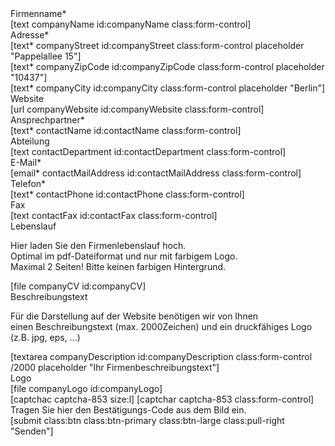 <div class="form-horizontal" role="form">
  <div class="form-group">
    <label class="col-sm-3 col-md-3 col-lg-3 control-label" for="companyName">Firmenname*</label>
    <div class="col-sm-9 col-md-7 col-lg-5">
      [text companyName id:companyName class:form-control]</div>
  </div>
  <div class="form-group">
    <label class="col-sm-3 col-md-3 col-lg-3 control-label" for="companyStreet">Adresse*</label>
    <div class="col-sm-9 col-md-7 col-lg-5">
      [text* companyStreet id:companyStreet class:form-control placeholder "Pappelallee 15"]
    </div>
    <div class="clearfix">
      <div class="col-sm-4 col-md-3 col-lg-2 col-sm-offset-3 col-md-offset-3 col-lg-offset-3">
        [text* companyZipCode id:companyZipCode class:form-control placeholder "10437"]
      </div>
      <div class="col-sm-5 col-md-4 col-lg-3">
        [text* companyCity id:companyCity class:form-control placeholder "Berlin"]
      </div>
    </div>
  </div>
  <div class="form-group">
    <label class="col-sm-3 col-md-3 col-lg-3 control-label" for="companyWebsite">Website</label>
    <div class="col-sm-9 col-md-7 col-lg-5">
      [url companyWebsite id:companyWebsite class:form-control]
    </div>
  </div>
  <div class="form-group">
    <label class="col-sm-3 col-md-3 col-lg-3 control-label" for="contactName">Ansprechpartner*</label>
    <div class="col-sm-9 col-md-7 col-lg-5">
      [text* contactName id:contactName class:form-control]
    </div>
  </div>
  <div class="form-group">
    <label class="col-sm-3 col-md-3 col-lg-3 control-label" for="contactDepartment">Abteilung</label>
    <div class="col-sm-9 col-md-7 col-lg-5">
      [text contactDepartment id:contactDepartment class:form-control]
    </div>
  </div>
  <div class="form-group">
    <label class="col-sm-3 col-md-3 col-lg-3 control-label" for="contactMailAddress">E-Mail*</label>
    <div class="col-sm-9 col-md-7 col-lg-5">
      [email* contactMailAddress id:contactMailAddress class:form-control]
    </div>
  </div>
  <div class="form-group">
    <label class="col-sm-3 col-md-3 col-lg-3 control-label" for="contactPhone">Telefon*</label>
    <div class="col-sm-9 col-md-7 col-lg-5">
      [text* contactPhone id:contactPhone class:form-control]
    </div>
  </div>
  <div class="form-group">
    <label class="col-sm-3 col-md-3 col-lg-3 control-label" for="contactFax">Fax</label>
    <div class="col-sm-9 col-md-7 col-lg-5">
      [text contactFax id:contactFax class:form-control]
    </div>
  </div>
  <div class="form-group">
    <label class="col-sm-3 col-md-3 col-lg-3 control-label" for="companyCV">Lebenslauf</label>
    <div class="col-sm-9 col-md-7 col-lg-5">
      <p>Hier laden Sie den Firmenlebenslauf hoch. <br>Optimal im pdf-Dateiformat und nur mit farbigem Logo. <br>Maximal 2 Seiten! Bitte keinen farbigen Hintergrund.</p>
      [file companyCV id:companyCV]
    </div>
  </div>
  <div class="form-group">
    <label class="col-sm-3 col-md-3 col-lg-3 control-label" for="companyDescription">Beschreibungstext</label>
    <div class="col-sm-9 col-md-7 col-lg-5">
      <p>Für die Darstellung auf der Website benötigen wir von Ihnen <br>einen Beschreibungstext (max. 2000Zeichen) und ein druckfähiges Logo (z.B. jpg, eps, ...)</p>
      [textarea companyDescription id:companyDescription class:form-control /2000 placeholder "Ihr Firmenbeschreibungstext"]
    </div>
  </div>
  <div class="form-group">
    <label class="col-sm-3 col-md-3 col-lg-3 control-label" for="companyLogo">Logo</label>
    <div class="col-sm-9 col-md-7 col-lg-5">
      [file companyLogo id:companyLogo]
    </div>
  </div>
  <div class="form-group">
    <div class="col-sm-9 col-md-7 col-lg-5 col-sm-offset-3 col-md-offset-3 col-lg-offset-3"">
      [captchac captcha-853 size:l]
[captchar captcha-853 class:form-control] <span class="help-inline">Tragen Sie hier den Bestätigungs-Code aus dem Bild ein.</span>
    </div>
  </div>
  <div class="form-group">
    <div class="col-sm-12 col-md-12 col-lg-12">
      [submit class:btn class:btn-primary class:btn-large class:pull-right "Senden"]
    </div>
  </div>
</div>
